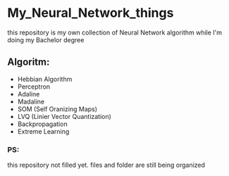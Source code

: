 # My_Neural_Network_things
this repository is my own collection of Neural Network algorithm while I'm doing my Bachelor degree

## Algoritm:
- Hebbian Algorithm
- Perceptron
- Adaline
- Madaline
- SOM (Self Oranizing Maps)
- LVQ (Linier Vector Quantization)
- Backpropagation
- Extreme Learning

### PS:
this repository not filled yet. files and folder are still being organized
